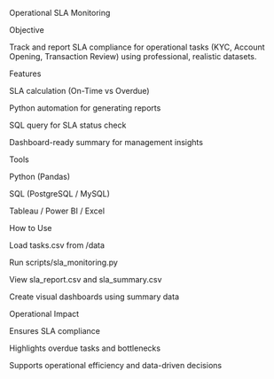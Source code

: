 Operational SLA Monitoring

Objective

Track and report SLA compliance for operational tasks (KYC, Account Opening, Transaction Review) using professional, realistic datasets.

Features

SLA calculation (On-Time vs Overdue)

Python automation for generating reports

SQL query for SLA status check

Dashboard-ready summary for management insights

Tools

Python (Pandas)

SQL (PostgreSQL / MySQL)

Tableau / Power BI / Excel

How to Use

Load tasks.csv from /data

Run scripts/sla_monitoring.py

View sla_report.csv and sla_summary.csv

Create visual dashboards using summary data

Operational Impact

Ensures SLA compliance

Highlights overdue tasks and bottlenecks

Supports operational efficiency and data-driven decisions

